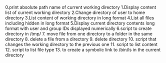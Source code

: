 0.print absolute path name of current working directory
1.Display content list of current working directory
2.Change directory of user to home directory
3.List content of working directory in long format
4.List all files including hidden in long format
5.Display current directory contents long format with user and group IDs displayed numerically
6.script to create directory in /tmp/
7. move file from one directory to a folder in the same directory
8. delete a file from a directory
9. delete directory
10. script that changes the working directory to the previous one
11. script to list content
12. script to list file type
13. to create a symbolic link to /bin/ls in the current directory
